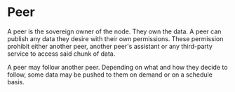 # Peer
A peer is the sovereign owner of the node. They own the data. A peer can publish any data they desire with their own permissions. These permission prohibit either another peer, another peer's assistant or any third-party service to access said chunk of data. 

A peer may follow another peer. Depending on what and how they decide to follow, some data may be pushed to them on demand or on a schedule basis.

# 